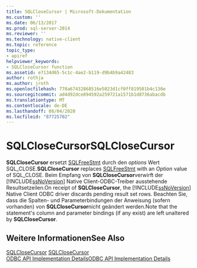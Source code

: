 ```yaml
---
title: SQLCloseCursor | Microsoft-Dokumentation
ms.custom: ''
ms.date: 06/13/2017
ms.prod: sql-server-2014
ms.reviewer: ''
ms.technology: native-client
ms.topic: reference
topic_type:
- apiref
helpviewer_keywords:
- SQLCloseCursor function
ms.assetid: e7134d65-5c1c-4ae2-b119-d9b4b9a42483
author: rothja
ms.author: jroth
ms.openlocfilehash: 770a67432868516e5023d1cf0ff819501b4c130e
ms.sourcegitcommit: ad4d92dce894592a259721a1571b1d8736abacdb
ms.translationtype: MT
ms.contentlocale: de-DE
ms.lasthandoff: 08/04/2020
ms.locfileid: "87725702"
---
```

# <a name="sqlclosecursor"></a><span data-ttu-id="f3fb6-102">SQLCloseCursor</span><span class="sxs-lookup"><span data-stu-id="f3fb6-102">SQLCloseCursor</span></span>
  <span data-ttu-id="f3fb6-103">**SQLCloseCursor** ersetzt [SQLFreeStmt](sqlfreestmt.md) durch den *options* Wert SQL_CLOSE.</span><span class="sxs-lookup"><span data-stu-id="f3fb6-103">**SQLCloseCursor** replaces [SQLFreeStmt](sqlfreestmt.md) with an *Option* value of SQL_CLOSE.</span></span> <span data-ttu-id="f3fb6-104">Beim Empfang von **SQLCloseCursor**verwirft der [!INCLUDE[ssNoVersion](../../includes/ssnoversion-md.md)] Native Client-ODBC-Treiber ausstehende Resultsetzeilen.</span><span class="sxs-lookup"><span data-stu-id="f3fb6-104">On receipt of **SQLCloseCursor**, the [!INCLUDE[ssNoVersion](../../includes/ssnoversion-md.md)] Native Client ODBC driver discards pending result set rows.</span></span> <span data-ttu-id="f3fb6-105">Beachten Sie, dass die Spalten- und Parameterbindungen der Anweisung (sofern vorhanden) von **SQLCloseCursor**nicht geändert werden.</span><span class="sxs-lookup"><span data-stu-id="f3fb6-105">Note that the statement's column and parameter bindings (if any exist) are left unaltered by **SQLCloseCursor**.</span></span>  
  
## <a name="see-also"></a><span data-ttu-id="f3fb6-106">Weitere Informationen</span><span class="sxs-lookup"><span data-stu-id="f3fb6-106">See Also</span></span>  
 <span data-ttu-id="f3fb6-107">[SQLCloseCursor](https://go.microsoft.com/fwlink/?LinkId=59331) </span><span class="sxs-lookup"><span data-stu-id="f3fb6-107">[SQLCloseCursor](https://go.microsoft.com/fwlink/?LinkId=59331) </span></span>  
 [<span data-ttu-id="f3fb6-108">ODBC API Implementation Details</span><span class="sxs-lookup"><span data-stu-id="f3fb6-108">ODBC API Implementation Details</span></span>](odbc-api-implementation-details.md)  
  
  
